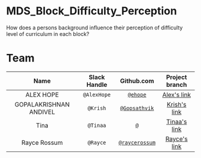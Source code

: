 # MDS_Block_Difficulty_Perception
How does a persons background influence their perception of difficulty level of curriculum in each block?

# Team

| Name  | Slack Handle | Github.com | Project branch |
| :------: | :---: | :----------: | :---: |
| ALEX HOPE | `@AlexHope` | [`@ehope`](https://github.com/) | [Alex's link](https://github.com/UBC-MDS/)|
| GOPALAKRISHNAN ANDIVEL | `@Krish` | [`@Gopsathvik`](https://github.com/Gopsathvik) | [Krish's link](https://github.com/UBC-MDS/)|
| Tina | `@Tinaa` | [`@`](https://github.com/) | [Tinaa's link](https://github.com/UBC-MDS/)|
| Rayce Rossum | `@Rayce` | [`@raycerossum`](https://github.com/) | [Rayce's link](https://github.com/UBC-MDS/) |
